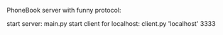 PhoneBook server with funny protocol:

start server: main.py
start client for localhost: client.py 'localhost' 3333

